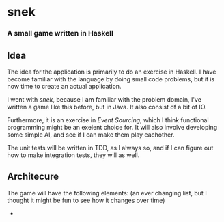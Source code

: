# snek

### A small game written in Haskell

## Idea
The idea for the application is primarily to do an exercise in Haskell. I have become familiar with the language by doing small code problems, but it is now time to create an actual application. 

I went with *snek*, because I am familiar with the problem domain, I've written a game like this before, but in Java. It also consist of a bit of IO.

Furthermore, it is an exercise in *Event Sourcing*, which I think functional programming might be an exelent choice for. It will also involve developing some simple AI, and see if I can make them play eachother.

The unit tests will be written in TDD, as I always so, and if I can figure out how to make integration tests, they will as well.

## Architecure
The game will have the following elements: (an ever changing list, but I thought it might be fun to see how it changes over time)

 - 